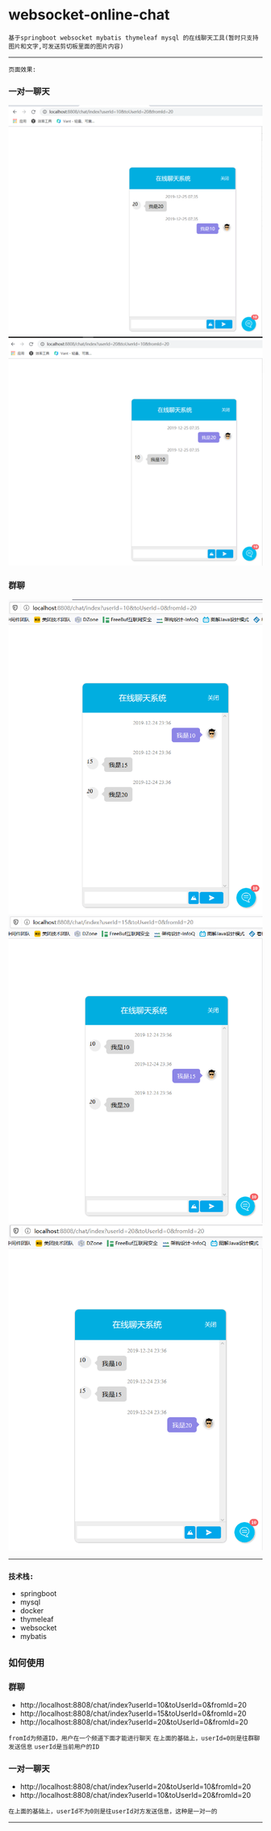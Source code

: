 # websocket-online-chat
`基于springboot websocket mybatis thymeleaf mysql 的在线聊天工具(暂时只支持图片和文字,可发送剪切板里面的图片内容)`

-----------------------

`页面效果:`
### 一对一聊天

![](./assets/README-7fb0ee8e.png)
![](./assets/README-6ed0ce60.png)

### 群聊
![](./assets/README-12ea28de.png)
![](./assets/README-f6b70306.png)
![](./assets/README-817491a6.png)


---------------------------

### `技术栈:`
* springboot
* mysql
* docker
* thymeleaf
* websocket
* mybatis

## `如何使用`

### 群聊
* http://localhost:8808/chat/index?userId=10&toUserId=0&fromId=20
* http://localhost:8808/chat/index?userId=15&toUserId=0&fromId=20
* http://localhost:8808/chat/index?userId=20&toUserId=0&fromId=20

`fromId为频道ID，用户在一个频道下面才能进行聊天`
`在上面的基础上，userId=0则是往群聊发送信息`
`userId是当前用户的ID`

### 一对一聊天
* http://localhost:8808/chat/index?userId=20&toUserId=10&fromId=20
* http://localhost:8808/chat/index?userId=10&toUserId=20&fromId=20

`在上面的基础上，userId不为0则是往userId对方发送信息，这种是一对一的`

-----------------------
